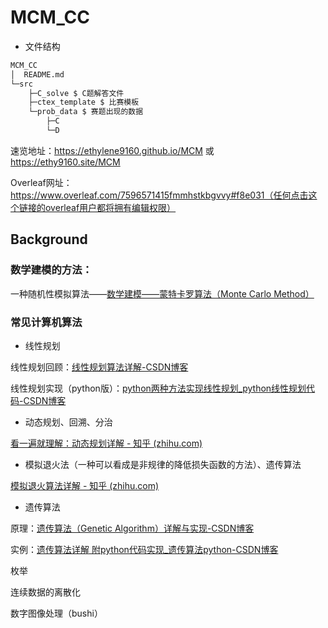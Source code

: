 # MCM_CC

* 文件结构

```bash
MCM_CC
│  README.md
└─src
    ├─C_solve $ C题解答文件
    ├─ctex_template $ 比赛模板
    └─prob_data $ 赛题出现的数据
        ├─C
        └─D
```

速览地址：https://ethylene9160.github.io/MCM 或 https://ethy9160.site/MCM

Overleaf网址：https://www.overleaf.com/7596571415fmmhstkbgvvy#f8e031（任何点击这个链接的overleaf用户都将拥有编辑权限）

## Background

### 数学建模的方法：

一种随机性模拟算法——[数学建模——蒙特卡罗算法（Monte Carlo Method）](https://blog.csdn.net/weixin_43848614/article/details/108002284)



### 常见计算机算法

* 线性规划

线性规划回顾：[线性规划算法详解-CSDN博客](https://blog.csdn.net/we_phone/article/details/81268857)

线性规划实现（python版）：[python两种方法实现线性规划_python线性规划代码-CSDN博客](https://blog.csdn.net/mydreamy/article/details/108492351)



* 动态规划、回溯、分治

[看一遍就理解：动态规划详解 - 知乎 (zhihu.com)](https://zhuanlan.zhihu.com/p/365698607)

* 模拟退火法（一种可以看成是非规律的降低损失函数的方法）、遗传算法

[模拟退火算法详解 - 知乎 (zhihu.com)](https://zhuanlan.zhihu.com/p/266874840)

* 遗传算法

原理：[遗传算法（Genetic Algorithm）详解与实现-CSDN博客](https://blog.csdn.net/LOVEmy134611/article/details/111639624)

实例：[遗传算法详解 附python代码实现_遗传算法python-CSDN博客](https://blog.csdn.net/ha_ha_ha233/article/details/91364937)

枚举



连续数据的离散化



数字图像处理（bushi）